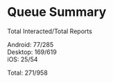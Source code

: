 # Queue Summary

Total Interacted/Total Reports

Android: 77/285  
Desktop: 169/619  
iOS: 25/54

Total: 271/958
